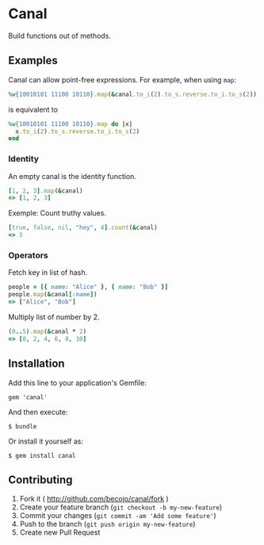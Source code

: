 # Canal

Build functions out of methods.

## Examples

Canal can allow point-free expressions. For example, when using `map`:

```ruby
%w{10010101 11100 10110}.map(&canal.to_i(2).to_s.reverse.to_i.to_s(2))
```

is equivalent to

```ruby
%w{10010101 11100 10110}.map do |x|
  x.to_i(2).to_s.reverse.to_i.to_s(2)
end
```

### Identity

An empty canal is the identity function.

```ruby
[1, 2, 3].map(&canal)
=> [1, 2, 3]
```

Exemple: Count truthy values.

```ruby
[true, false, nil, "hey", 4].count(&canal)
=> 3
```

### Operators

Fetch key in list of hash.

```ruby
people = [{ name: "Alice" }, { name: "Bob" }]
people.map(&canal[:name])
=> ["Alice", "Bob"]
```

Multiply list of number by 2.

```ruby
(0..5).map(&canal * 2)
=> [0, 2, 4, 6, 8, 10]
```

## Installation

Add this line to your application's Gemfile:

    gem 'canal'

And then execute:

    $ bundle

Or install it yourself as:

    $ gem install canal

## Contributing

1. Fork it ( http://github.com/becojo/canal/fork )
2. Create your feature branch (`git checkout -b my-new-feature`)
3. Commit your changes (`git commit -am 'Add some feature'`)
4. Push to the branch (`git push origin my-new-feature`)
5. Create new Pull Request
